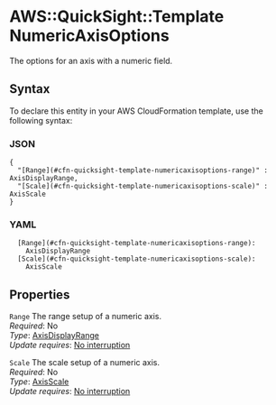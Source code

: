 # AWS::QuickSight::Template NumericAxisOptions<a name="aws-properties-quicksight-template-numericaxisoptions"></a>

The options for an axis with a numeric field\.

## Syntax<a name="aws-properties-quicksight-template-numericaxisoptions-syntax"></a>

To declare this entity in your AWS CloudFormation template, use the following syntax:

### JSON<a name="aws-properties-quicksight-template-numericaxisoptions-syntax.json"></a>

```
{
  "[Range](#cfn-quicksight-template-numericaxisoptions-range)" : AxisDisplayRange,
  "[Scale](#cfn-quicksight-template-numericaxisoptions-scale)" : AxisScale
}
```

### YAML<a name="aws-properties-quicksight-template-numericaxisoptions-syntax.yaml"></a>

```
  [Range](#cfn-quicksight-template-numericaxisoptions-range):
    AxisDisplayRange
  [Scale](#cfn-quicksight-template-numericaxisoptions-scale):
    AxisScale
```

## Properties<a name="aws-properties-quicksight-template-numericaxisoptions-properties"></a>

`Range` <a name="cfn-quicksight-template-numericaxisoptions-range"></a>
The range setup of a numeric axis\.  
_Required_: No  
_Type_: [AxisDisplayRange](aws-properties-quicksight-template-axisdisplayrange.md)  
_Update requires_: [No interruption](https://docs.aws.amazon.com/AWSCloudFormation/latest/UserGuide/using-cfn-updating-stacks-update-behaviors.html#update-no-interrupt)

`Scale` <a name="cfn-quicksight-template-numericaxisoptions-scale"></a>
The scale setup of a numeric axis\.  
_Required_: No  
_Type_: [AxisScale](aws-properties-quicksight-template-axisscale.md)  
_Update requires_: [No interruption](https://docs.aws.amazon.com/AWSCloudFormation/latest/UserGuide/using-cfn-updating-stacks-update-behaviors.html#update-no-interrupt)

